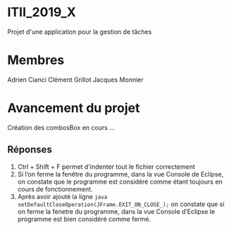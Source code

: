 # ITII_2019_X
Projet d'une application pour la gestion de tâches

# Membres
Adrien Cianci 
Clément Grillot
Jacques Monnier

# Avancement du projet
Création des combosBox en cours ...

## Réponses 
1. Ctrl + Shift + F permet d'indenter tout le fichier correctement
2. Si l’on ferme la fenêtre du programme, dans la vue Console de Eclipse, on constate que le programme est considéré comme étant toujours en cours de fonctionnement.
3. Après avoir ajouté la ligne ```java setDefaultCloseOperation(JFrame.EXIT_ON_CLOSE_);```
on constate que si on ferme la fenetre du programme, dans la vue Console d’Eclipse le programme est bien considéré comme fermé.

